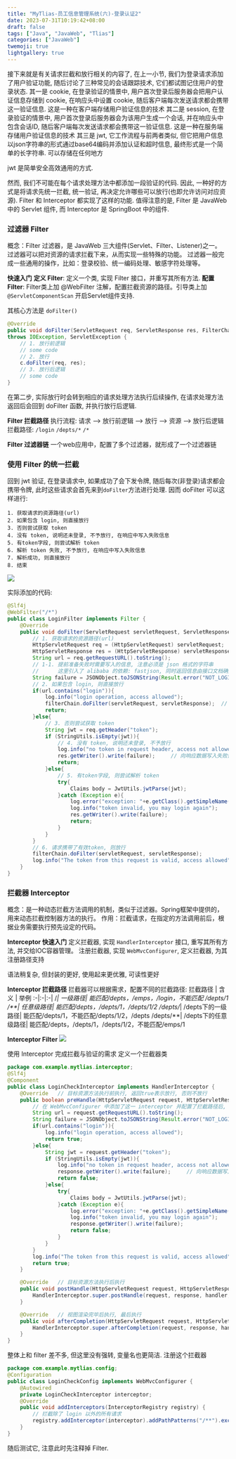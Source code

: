 ```yaml
---
title: "MyTlias-员工信息管理系统(六)-登录认证2"
date: 2023-07-31T10:19:42+08:00
draft: false
tags: ["Java", "JavaWeb", "Tlias"]
categories: ["JavaWeb"]
twemoji: true
lightgallery: true
---
```

接下来就是有关请求拦截和放行相关的内容了, 在上一小节, 我们为登录请求添加了用户验证功能, 随后讨论了三种常见的会话跟踪技术, 它们都试图记住用户的登录状态.
其一是 cookie, 在登录验证的情景中, 用户首次登录后服务器会把用户认证信息存储到 cookie, 在响应头中设置 cookie, 随后客户端每次发送请求都会携带这一验证信息. 这是一种在客户端存储用户验证信息的技术
其二是 session, 在登录验证的情景中, 用户首次登录后服务器会为该用户生成一个会话, 并在响应头中包含会话ID, 随后客户端每次发送请求都会携带这一验证信息. 这是一种在服务端存储用户验证信息的技术
其三是 jwt, 它工作流程与前两者类似, 但它把用户信息以json字符串的形式通过base64编码并添加认证和超时信息, 最终形式是一个简单的长字符串. 可以存储在任何地方

jwt 是简单安全高效通用的方式.

然而, 我们不可能在每个请求处理方法中都添加一段验证的代码. 因此, 一种好的方式是将请求先统一拦截, 统一验证, 再决定允许哪些可以放行(也即允许访问对应资源). Filter 和 Interceptor 都实现了这样的功能. 值得注意的是, Filter 是 JavaWeb 中的 Servlet 组件, 而 Interceptor 是 SpringBoot 中的组件.

### 过滤器 Filter
概念：Filter 过滤器，是 JavaWeb 三大组件(Servlet、Filter、Listener)之一。
过滤器可以把对资源的请求拦截下来，从而实现一些特殊的功能。
过滤器一般完成一些通用的操作，比如：登录校验、统一编码处理、敏感字符处理等。

**快速入门**
**定义 Filter**: 定义一个类, 实现 Filter 接口，并重写其所有方法.
**配置 Filter**: Filter类上加 @WebFilter 注解，配置拦截资源的路径。引导类上加 `@ServletComponentScan` 开启Servlet组件支持.

其核心方法是 `doFilter()`
```java
@Override
public void doFilter(ServletRequest req, ServletResponse res, FilterChain c)
throws IOException, ServletException {
    // 1. 放行前逻辑
    // some code
    // 2. 放行
    c.doFilter(req, res);
    // 3. 放行后逻辑
    // some code
}
```
在第二步, 实际放行时会转到相应的请求处理方法执行后续操作, 在请求处理方法返回后会回到 doFilter 函数, 并执行放行后逻辑.

**Filter 拦截路径**
执行流程: 请求 --> 放行前逻辑 --> 放行 --> 资源 --> 放行后逻辑
拦截路径: 
`/login`
`/depts/*`
`/*`

**Filter 过滤器链**
一个web应用中，配置了多个过滤器，就形成了一个过滤器链

### 使用 Filter 的统一拦截
回到 jwt 验证, 在登录请求中, 如果成功了会下发令牌, 随后每次(非登录)请求都会携带令牌, 此时这些请求会首先来到`doFilter`方法进行处理. 因而 doFilter 可以这样进行:
```
1. 获取请求的资源路径(url)
2. 如果包含 login, 则直接放行
3. 否则尝试获取 token
4. 没有 token, 说明还未登录, 不予放行, 在响应中写入失败信息
5. 有token字段, 则尝试解析 token
6. 解析 token 失败, 不予放行, 在响应中写入失败信息
7. 解析成功, 则直接放行
8. 结束
```
![](./image/2023-07-31-11-27-29.png)

实际添加的代码:
```java
@Slf4j
@WebFilter("/*")
public class LoginFilter implements Filter {
    @Override
    public void doFilter(ServletRequest servletRequest, ServletResponse servletResponse, FilterChain filterChain) throws IOException, ServletException {
        // 1. 获取请求的资源路径(url)
        HttpServletRequest req = (HttpServletRequest) servletRequest;
        HttpServletResponse res = (HttpServletResponse) servletResponse;
        String url = req.getRequestURL().toString();
        // 1-1. 提前准备失败时需要写入的信息, 注意必须是 json 格式的字符串
        //      这里引入了 alibaba 的依赖: fastjson, 同时返回信息由接口文档确定
        String failure = JSONObject.toJSONString(Result.error("NOT_LOGIN"));
        // 2. 如果包含 login, 则直接放行
        if(url.contains("login")){
            log.info("login operation, access allowed");
            filterChain.doFilter(servletRequest, servletResponse);  // 此即为放行操作
            return;
        }else{
            // 3. 否则尝试获取 token
            String jwt = req.getHeader("token");
            if (StringUtils.isEmpty(jwt)){
                // 4. 没有 token, 说明还未登录, 不予放行
                log.info("no token in request header, access not allowed");
                res.getWriter().write(failure);     // 向响应数据写入失败信息
                return;
            }else{
                // 5. 有token字段, 则尝试解析 token
                try{
                    Claims body = JwtUtils.jwtParse(jwt);
                }catch (Exception e){
                    log.error("exception: "+e.getClass().getSimpleName());
                    log.info("token invalid, you may login again");
                    res.getWriter().write(failure);
                    return;
                }
            }
        }
        // 6. 请求携带了有效token, 则放行
        filterChain.doFilter(servletRequest, servletResponse);
        log.info("The token from this request is valid, access allowed");
    }
}
```

### 拦截器 Interceptor
概念：是一种动态拦截方法调用的机制，类似于过滤器。Spring框架中提供的，用来动态拦截控制器方法的执行。
作用：拦截请求，在指定的方法调用前后，根据业务需要执行预先设定的代码。

**Interceptor 快速入门**
定义拦截器, 实现 `HandlerInterceptor` 接口, 重写其所有方法, 并交给IOC容器管理。
注册拦截器, 实现 `WebMvcConfigurer`, 定义拦截器, 为其注册路径支持

语法稍复杂, 但封装的更好, 使用起来更优雅, 可读性更好

**Interceptor 拦截路径**
拦截器可以根据需求，配置不同的拦截路径:
拦截路径 | 含义 | 举例
:-|:-|:-|
/*|	一级路径|	能匹配/depts，/emps，/login，不能匹配 /depts/1
/**|	任意级路径|	能匹配/depts，/depts/1，/depts/1/2
/depts/*|	/depts下的一级路径|	能匹配/depts/1，不能匹配/depts/1/2，/depts
/depts/**|	/depts下的任意级路径|	能匹配/depts，/depts/1，/depts/1/2，不能匹配/emps/1

**Interceptor Filter**
![](./image/2023-07-31-11-40-44.png)

使用 Interceptor 完成拦截与验证的需求
定义一个拦截器类
```java
package com.example.mytlias.interceptor;
@Slf4j
@Component
public class LoginCheckInterceptor implements HandlerInterceptor {
    @Override   // 目标资源方法执行前执行, 返回true表示放行, 否则不放行
    public boolean preHandle(HttpServletRequest request, HttpServletResponse response, Object handler) throws Exception {
        // 在 WebMvcConfigurer 中添加了这一 interceptor 并配置了拦截路径后, 那些需要拦截的请求会来到这里
        String url = request.getRequestURL().toString();
        String failure = JSONObject.toJSONString(Result.error("NOT_LOGIN"));
        if(url.contains("login")){
            log.info("login operation, access allowed");
            return true;
        }else{
            String jwt = request.getHeader("token");
            if (StringUtils.isEmpty(jwt)){
                log.info("no token in request header, access not allowed");
                response.getWriter().write(failure);     // 向响应数据写入失败信息
                return false;
            }else{
                try{
                    Claims body = JwtUtils.jwtParse(jwt);
                }catch (Exception e){
                    log.error("exception: "+e.getClass().getSimpleName());
                    log.info("token invalid, you may login again");
                    response.getWriter().write(failure);
                    return false;
                }
            }
        }
        log.info("The token from this request is valid, access allowed");
        return true;
    }

    @Override   // 目标资源方法执行后执行
    public void postHandle(HttpServletRequest request, HttpServletResponse response, Object handler, ModelAndView modelAndView) throws Exception {
        HandlerInterceptor.super.postHandle(request, response, handler, modelAndView);
    }

    @Override   // 视图渲染完毕后执行, 最后执行
    public void afterCompletion(HttpServletRequest request, HttpServletResponse response, Object handler, Exception ex) throws Exception {
        HandlerInterceptor.super.afterCompletion(request, response, handler, ex);
    }
}

```
整体上和 filter 差不多, 但这里没有强转, 变量名也更简洁.
注册这个拦截器
```java
package com.example.mytlias.config;
@Configuration
public class LoginCheckConfig implements WebMvcConfigurer {
    @Autowired
    private LoginCheckInterceptor interceptor;
    @Override
    public void addInterceptors(InterceptorRegistry registry) {
        // 拦截除了 login 以外的所有请求
        registry.addInterceptor(interceptor).addPathPatterns("/**").excludePathPatterns("/login");
    }
}
```
随后测试它, 注意此时先注释掉 Filter. 


